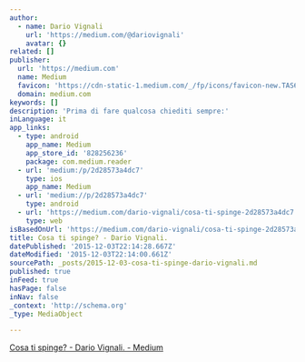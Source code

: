 ```yaml
---
author:
  - name: Dario Vignali
    url: 'https://medium.com/@dariovignali'
    avatar: {}
related: []
publisher:
  url: 'https://medium.com'
  name: Medium
  favicon: 'https://cdn-static-1.medium.com/_/fp/icons/favicon-new.TAS6uQ-Y7kcKgi0xjcYHXw.ico'
  domain: medium.com
keywords: []
description: 'Prima di fare qualcosa chiediti sempre:'
inLanguage: it
app_links:
  - type: android
    app_name: Medium
    app_store_id: '828256236'
    package: com.medium.reader
  - url: 'medium:/p/2d28573a4dc7'
    type: ios
    app_name: Medium
  - url: 'medium://p/2d28573a4dc7'
    type: android
  - url: 'https://medium.com/dario-vignali/cosa-ti-spinge-2d28573a4dc7'
    type: web
isBasedOnUrl: 'https://medium.com/dario-vignali/cosa-ti-spinge-2d28573a4dc7#.bzpjyl5vc'
title: Cosa ti spinge? - Dario Vignali.
datePublished: '2015-12-03T22:14:28.667Z'
dateModified: '2015-12-03T22:14:00.661Z'
sourcePath: _posts/2015-12-03-cosa-ti-spinge-dario-vignali.md
published: true
inFeed: true
hasPage: false
inNav: false
_context: 'http://schema.org'
_type: MediaObject

---
```

[Cosa ti spinge? - Dario Vignali. - Medium][0]

[0]: https://medium.com/dario-vignali/cosa-ti-spinge-2d28573a4dc7